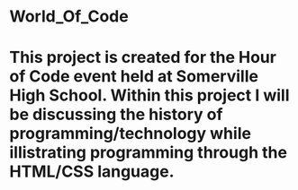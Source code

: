 # World_Of_Code
# This project is created for the Hour of Code event held at Somerville High School. Within this project I will be discussing the history of programming/technology while illistrating programming through the HTML/CSS language.
